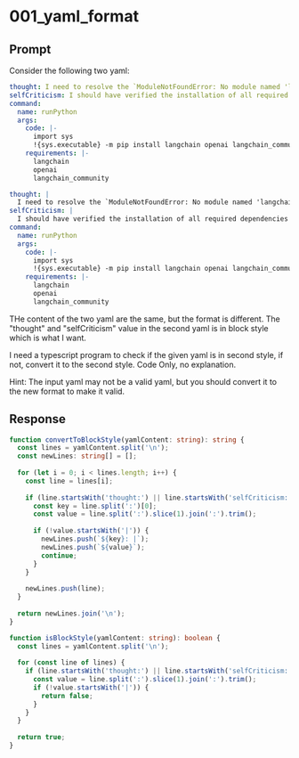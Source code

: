 # 001_yaml_format

## Prompt

Consider the following two yaml:

```yaml
thought: I need to resolve the `ModuleNotFoundError: No module named 'langchain_community'` error by ensuring that all necessary dependencies are correctly installed.
selfCriticism: I should have verified the installation of all required dependencies before running the code.
command:
  name: runPython
  args:
    code: |-
      import sys
      !{sys.executable} -m pip install langchain openai langchain_community
    requirements: |-
      langchain
      openai
      langchain_community
```

```yaml
thought: |
  I need to resolve the `ModuleNotFoundError: No module named 'langchain_community'` error by ensuring that all necessary dependencies are correctly installed.
selfCriticism: |
  I should have verified the installation of all required dependencies before running the code.
command:
  name: runPython
  args:
    code: |-
      import sys
      !{sys.executable} -m pip install langchain openai langchain_community
    requirements: |-
      langchain
      openai
      langchain_community
```

THe content of the two yaml are the same, but the format is different. The "thought" and "selfCriticism" value in the second yaml is in block style which is what I want. 

I need a typescript program to check if the given yaml is in second style, if not, convert it to the second style. Code Only, no explanation.

Hint: The input yaml may not be a valid yaml, but you should convert it to the new format to make it valid.

## Response

```typescript
function convertToBlockStyle(yamlContent: string): string {
  const lines = yamlContent.split('\n');
  const newLines: string[] = [];
  
  for (let i = 0; i < lines.length; i++) {
    const line = lines[i];
    
    if (line.startsWith('thought:') || line.startsWith('selfCriticism:')) {
      const key = line.split(':')[0];
      const value = line.split(':').slice(1).join(':').trim();
      
      if (!value.startsWith('|')) {
        newLines.push(`${key}: |`);
        newLines.push(`${value}`);
        continue;
      }
    }
    
    newLines.push(line);
  }
  
  return newLines.join('\n');
}

function isBlockStyle(yamlContent: string): boolean {
  const lines = yamlContent.split('\n');
  
  for (const line of lines) {
    if (line.startsWith('thought:') || line.startsWith('selfCriticism:')) {
      const value = line.split(':').slice(1).join(':').trim();
      if (!value.startsWith('|')) {
        return false;
      }
    }
  }
  
  return true;
}
```

